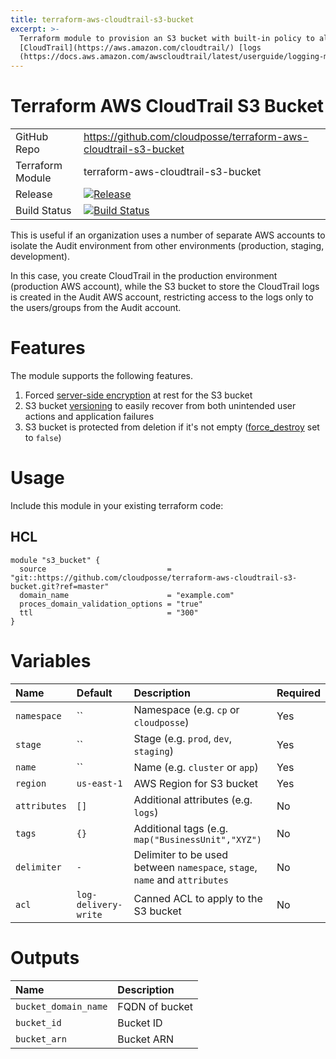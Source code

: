 ```yaml
---
title: terraform-aws-cloudtrail-s3-bucket
excerpt: >-
  Terraform module to provision an S3 bucket with built-in policy to allow
  [CloudTrail](https://aws.amazon.com/cloudtrail/) [logs
  (https://docs.aws.amazon.com/awscloudtrail/latest/userguide/logging-management-and-data-events-with-cloudtrail.html).
---
```


# Terraform AWS CloudTrail S3 Bucket

|                  |                                                                                                                                                                                  |
|:-----------------|:---------------------------------------------------------------------------------------------------------------------------------------------------------------------------------|
| GitHub Repo      | <https://github.com/cloudposse/terraform-aws-cloudtrail-s3-bucket>                                                                                                               |
| Terraform Module | terraform-aws-cloudtrail-s3-bucket                                                                                                                                               |
| Release          | [![Release](https://img.shields.io/github/release/cloudposse/terraform-aws-cloudtrail-s3-bucket.svg)](https://github.com/cloudposse/terraform-aws-cloudtrail-s3-bucket/releases) |
| Build Status     | [![Build Status](https://travis-ci.org/cloudposse/terraform-aws-cloudtrail-s3-bucket.svg?branch=master)](https://travis-ci.org/cloudposse/terraform-aws-cloudtrail-s3-bucket)    |

This is useful if an organization uses a number of separate AWS accounts to isolate the Audit environment from other environments (production, staging, development).

In this case, you create CloudTrail in the production environment (production AWS account), while the S3 bucket to store the CloudTrail logs is created in the Audit AWS account, restricting access to the logs only to the users/groups from the Audit account.

# Features

The module supports the following features.

1. Forced [server-side encryption](https://docs.aws.amazon.com/AmazonS3/latest/dev/UsingServerSideEncryption.html) at rest for the S3 bucket
2. S3 bucket [versioning](https://docs.aws.amazon.com/AmazonS3/latest/dev/Versioning.html) to easily recover from both unintended user actions and application failures
3. S3 bucket is protected from deletion if it's not empty ([force_destroy](https://www.terraform.io/docs/providers/aws/r/s3_bucket.html#force_destroy) set to `false`)

# Usage

Include this module in your existing terraform code:

## HCL

```hcl
module "s3_bucket" {
  source                           = "git::https://github.com/cloudposse/terraform-aws-cloudtrail-s3-bucket.git?ref=master"
  domain_name                      = "example.com"
  proces_domain_validation_options = "true"
  ttl                              = "300"
}
```

# Variables

| Name         | Default              | Description                                                                | Required |
|:-------------|:---------------------|:---------------------------------------------------------------------------|:---------|
| `namespace`  | ``                   | Namespace (e.g. `cp` or `cloudposse`)                                      | Yes      |
| `stage`      | ``                   | Stage (e.g. `prod`, `dev`, `staging`)                                      | Yes      |
| `name`       | ``                   | Name (e.g. `cluster` or `app`)                                             | Yes      |
| `region`     | `us-east-1`          | AWS Region for S3 bucket                                                   | Yes      |
| `attributes` | `[]`                 | Additional attributes (e.g. `logs`)                                        | No       |
| `tags`       | `{}`                 | Additional tags (e.g. `map("BusinessUnit","XYZ")`                          | No       |
| `delimiter`  | `-`                  | Delimiter to be used between `namespace`, `stage`, `name` and `attributes` | No       |
| `acl`        | `log-delivery-write` | Canned ACL to apply to the S3 bucket                                       | No       |

# Outputs

| Name                 | Description    |
|:---------------------|:---------------|
| `bucket_domain_name` | FQDN of bucket |
| `bucket_id`          | Bucket ID      |
| `bucket_arn`         | Bucket ARN     |
